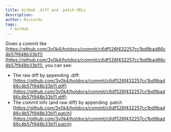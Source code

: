 ```yaml
---
title: GitHub .diff and .patch URLs
description:
author: Riccardo
tags:
  - GitHub
---
```


Given a commit like [https://github.com/3v0k4/hotdocs/commit/c6df526f432257cc1bd9bad86c4b57f948b33b11](https://github.com/3v0k4/hotdocs/commit/c6df526f432257cc1bd9bad86c4b57f948b33b11), you can see:
- The raw diff by appending .diff: [https://github.com/3v0k4/hotdocs/commit/c6df526f432257cc1bd9bad86c4b57f948b33b11.diff](https://github.com/3v0k4/hotdocs/commit/c6df526f432257cc1bd9bad86c4b57f948b33b11.diff)
- The commit info (and raw diff) by appending .patch [https://github.com/3v0k4/hotdocs/commit/c6df526f432257cc1bd9bad86c4b57f948b33b11.patch](https://github.com/3v0k4/hotdocs/commit/c6df526f432257cc1bd9bad86c4b57f948b33b11.patch)
